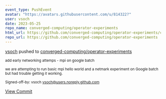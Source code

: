 ```yaml
---
event_type: PushEvent
avatar: "https://avatars.githubusercontent.com/u/814322?"
user: vsoch
date: 2023-05-25
repo_name: converged-computing/operator-experiments
html_url: https://github.com/converged-computing/operator-experiments/commit/eb2d4707ea2f53de6a1c239fa12aae3360a9ccce
repo_url: https://github.com/converged-computing/operator-experiments
---
```


<a href='https://github.com/vsoch' target='_blank'>vsoch</a> pushed to <a href='https://github.com/converged-computing/operator-experiments' target='_blank'>converged-computing/operator-experiments</a>

<small>add early networking attemps - mpi on google batch

we are attempting to run basic mpi hello world and a netmark
experiment on Google batch but had trouble getting it working.

Signed-off-by: vsoch <vsoch@users.noreply.github.com></small>

<a href='https://github.com/converged-computing/operator-experiments/commit/eb2d4707ea2f53de6a1c239fa12aae3360a9ccce' target='_blank'>View Commit</a>